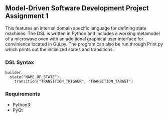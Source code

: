 ## Model-Driven Software Development Project Assignment 1
This features an internal domain specific language for defining state machines. The DSL is written in Python and includes a working metamodel of a microwave oven with an additional graphical user interface for convinience located in Gui.py. The program can also be run through Print.py which prints out the initialized states and transitions.

### DSL Syntax

```
builder.
  state("NAME_OF_STATE").
    transition("TRANSITION_TRIGGER", "TRANSITION_TARGET")
```

### Requirements
- Python3
- PyQt
